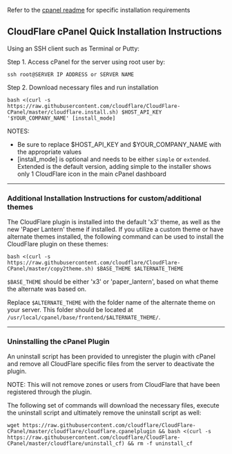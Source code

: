 Refer to the [cpanel readme](cloudflare/README) for specific installation requirements

## CloudFlare cPanel Quick Installation Instructions

Using an SSH client such as Terminal or Putty:

Step 1. Access cPanel for the server using root user by:

`ssh root@SERVER IP ADDRESS or SERVER NAME`

Step 2. Download necessary files and run installation

`bash <(curl -s https://raw.githubusercontent.com/cloudflare/CloudFlare-CPanel/master/cloudflare.install.sh) $HOST_API_KEY '$YOUR_COMPANY_NAME' [install_mode]`

NOTES:
- Be sure to replace $HOST_API_KEY and $YOUR_COMPANY_NAME with the appropriate values
- [install_mode] is optional and needs to be either `simple` or `extended`. Extended is the default version, adding simple to the installer shows only 1 CloudFlare icon in the main cPanel dashboard

---

### Additional Installation Instructions for custom/additional themes

The CloudFlare plugin is installed into the default 'x3' theme, as well as the new 'Paper Lantern' theme if installed. If you utilize a custom theme or have alternate themes installed, the following command can be used to install the CloudFlare plugin on these themes:

`bash <(curl -s https://raw.githubusercontent.com/cloudflare/CloudFlare-CPanel/master/copy2theme.sh) $BASE_THEME $ALTERNATE_THEME`

`$BASE_THEME` should be either 'x3' or 'paper_lantern', based on what theme the alternate was based on.

Replace `$ALTERNATE_THEME` with the folder name of the alternate theme on your server. This folder should be located at `/usr/local/cpanel/base/frontend/$ALTERNATE_THEME/`.

---

### Uninstalling the cPanel Plugin

An uninstall script has been provided to unregister the plugin with cPanel and remove all CloudFlare specific files from the server to deactivate the plugin.

NOTE: This will not remove zones or users from CloudFlare that have been registered through the plugin.

The following set of commands will download the necessary files, execute the uninstall script and ultimately remove the uninstall script as well:

`wget https://raw.githubusercontent.com/cloudflare/CloudFlare-CPanel/master/cloudflare/cloudflare.cpanelplugin && bash <(curl -s https://raw.githubusercontent.com/cloudflare/CloudFlare-CPanel/master/cloudflare/uninstall_cf) && rm -f uninstall_cf`
